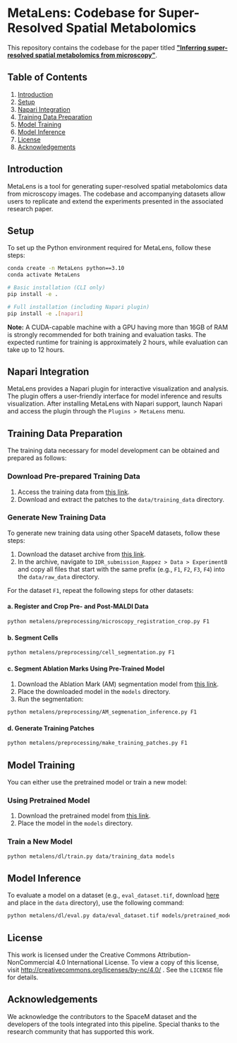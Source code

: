 # MetaLens: Codebase for Super-Resolved Spatial Metabolomics

This repository contains the codebase for the paper titled [**"Inferring super-resolved spatial metabolomics from microscopy"**](https://www.biorxiv.org/content/10.1101/2024.08.29.610242v1).

## Table of Contents
1. [Introduction](#introduction)
2. [Setup](#setup)
3. [Napari Integration](#napari-integration)
4. [Training Data Preparation](#training-data-preparation)
5. [Model Training](#model-training)
6. [Model Inference](#model-inference)
7. [License](#license)
8. [Acknowledgements](#acknowledgements)

## Introduction

MetaLens is a tool for generating super-resolved spatial metabolomics data from microscopy images. The codebase and accompanying datasets allow users to replicate and extend the experiments presented in the associated research paper.

## Setup

To set up the Python environment required for MetaLens, follow these steps:

```bash
conda create -n MetaLens python==3.10
conda activate MetaLens

# Basic installation (CLI only)
pip install -e .

# Full installation (including Napari plugin)
pip install -e .[napari]
```

**Note:** A CUDA-capable machine with a GPU having more than 16GB of RAM is strongly recommended for both training and evaluation tasks. The expected runtime for training is approximately 2 hours, while evaluation can take up to 12 hours.

## Napari Integration

MetaLens provides a Napari plugin for interactive visualization and analysis. The plugin offers a user-friendly interface for model inference and results visualization. After installing MetaLens with Napari support, launch Napari and access the plugin through the `Plugins > MetaLens` menu.

## Training Data Preparation

The training data necessary for model development can be obtained and prepared as follows:

### Download Pre-prepared Training Data

1. Access the training data from [this link](https://drive.google.com/drive/folders/1ISZkGF3A9zV4Fsdke4h7qlWwZM6HuXgx?usp=sharing).
2. Download and extract the patches to the `data/training_data` directory.

### Generate New Training Data

To generate new training data using other SpaceM datasets, follow these steps:

1. Download the dataset archive from [this link](https://www.ebi.ac.uk/biostudies/bioimages/studies/S-BSST369).
2. In the archive, navigate to `IDR_submission_Rappez > Data > ExperimentB` and copy all files that start with the same prefix (e.g., `F1`, `F2`, `F3`, `F4`) into the `data/raw_data` directory.

For the dataset `F1`, repeat the following steps for other datasets:

#### a. Register and Crop Pre- and Post-MALDI Data

```bash
python metalens/preprocessing/microscopy_registration_crop.py F1
```

#### b. Segment Cells

```bash
python metalens/preprocessing/cell_segmentation.py F1
```

#### c. Segment Ablation Marks Using Pre-Trained Model

1. Download the Ablation Mark (AM) segmentation model from [this link](https://drive.google.com/file/d/1l5wVWz4Xkp6-Bi1rHZLJSf5LmQQhtuKm/view?usp=drive_link).
2. Place the downloaded model in the `models` directory.
3. Run the segmentation:

```bash
python metalens/preprocessing/AM_segmenation_inference.py F1
```

#### d. Generate Training Patches

```bash
python metalens/preprocessing/make_training_patches.py F1
```

## Model Training

You can either use the pretrained model or train a new model:

### Using Pretrained Model

1. Download the pretrained model from [this link](https://drive.google.com/file/d/1zB2kM12xB-YBJfFVMYVYYJX0sStCj2v9/view?usp=drive_link).
2. Place the model in the `models` directory.

### Train a New Model

```bash
python metalens/dl/train.py data/training_data models
```

## Model Inference

To evaluate a model on a dataset (e.g., `eval_dataset.tif`, download [here](https://drive.google.com/file/d/177lS781WwD5fI_8kZPsMweXTIWiKExyj/view?usp=drive_link) and place in the `data` directory), use the following command:

```bash
python metalens/dl/eval.py data/eval_dataset.tif models/pretrained_model.ckpt
```

## License

This work is licensed under the Creative Commons Attribution-NonCommercial 4.0 International License. To view a copy of this license, visit http://creativecommons.org/licenses/by-nc/4.0/ . See the `LICENSE` file for details.

## Acknowledgements

We acknowledge the contributors to the SpaceM dataset and the developers of the tools integrated into this pipeline. Special thanks to the research community that has supported this work.

